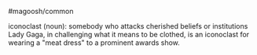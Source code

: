 #magoosh/common

iconoclast (noun): somebody who attacks cherished beliefs or institutions 
Lady Gaga, in challenging what it means to be clothed, is an iconoclast for wearing a "meat dress" to a 
prominent awards show. 
